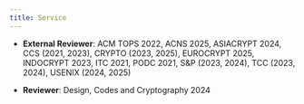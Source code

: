 ```yaml
---
title: Service
---
```


- **External Reviewer**: ACM TOPS 2022, ACNS 2025, ASIACRYPT 2024, CCS (2021, 2023), CRYPTO (2023, 2025), EUROCRYPT 2025, INDOCRYPT 2023, ITC 2021, PODC 2021, S&amp;P (2023, 2024), TCC (2023, 2024), USENIX (2024, 2025)

- **Reviewer**: Design, Codes and Cryptography 2024
